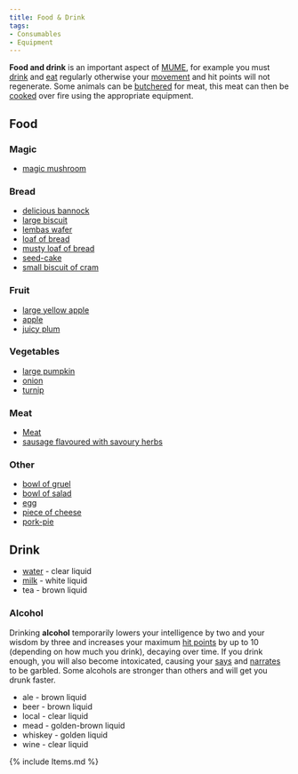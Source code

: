 ```yaml
---
title: Food & Drink
tags:
- Consumables
- Equipment
---
```


**Food and drink** is an important aspect of [MUME](MUME "wikilink"),
for example you must [drink](drink "wikilink") and [eat](eat "wikilink")
regularly otherwise your [movement](Movement_Points "wikilink") and hit
points will not regenerate. Some animals can be
[butchered](butcher "wikilink") for meat, this meat can then be
[cooked](cook "wikilink") over fire using the appropriate equipment.

## Food

### Magic

- [magic mushroom](magic_mushroom "wikilink")

### Bread

- [delicious bannock](delicious_bannock "wikilink")
- [large biscuit](large_biscuit "wikilink")
- [lembas wafer](lembas_wafer "wikilink")
- [loaf of bread](loaf_of_bread "wikilink")
- [musty loaf of bread](musty_loaf_of_bread "wikilink")
- [seed-cake](seed-cake "wikilink")
- [small biscuit of cram](small_biscuit_of_cram "wikilink")

### Fruit

- [large yellow apple](large_yellow_apple "wikilink")
- [apple](apple "wikilink")
- [juicy plum](juicy_plum "wikilink")

### Vegetables

- [large pumpkin](large_pumpkin "wikilink")
- [onion](onion "wikilink")
- [turnip](turnip "wikilink")

### Meat

- [Meat](Meat "wikilink")
- [sausage flavoured with savoury
  herbs](sausage_flavoured_with_savoury_herbs "wikilink")

### Other

- [bowl of gruel](bowl_of_gruel "wikilink")
- [bowl of salad](bowl_of_salad "wikilink")
- [egg](egg "wikilink")
- [piece of cheese](piece_of_cheese "wikilink")
- [pork-pie](pork-pie "wikilink")

## Drink

- [water](water "wikilink") - clear liquid
- [milk](milk "wikilink") - white liquid
- tea - brown liquid

### Alcohol

Drinking **alcohol** temporarily lowers your intelligence by two and
your wisdom by three and increases your maximum [hit
points](hit_points "wikilink") by up to 10 (depending on how much you
drink), decaying over time. If you drink enough, you will also become
intoxicated, causing your [says](say "wikilink") and
[narrates](narrate "wikilink") to be garbled. Some alcohols are stronger
than others and will get you drunk faster.

- ale - brown liquid
- beer - brown liquid
- local - clear liquid
- mead - golden-brown liquid
- whiskey - golden liquid
- wine - clear liquid

{% include Items.md %}
